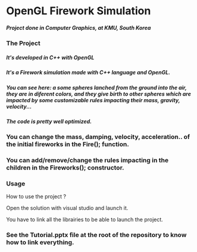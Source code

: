 # OpenGL Firework Simulation

##### Project done in Computer Graphics, at KMU, South Korea

### The Project
##### It's developed in C++ with OpenGL

##### It's a Firework simulation made with C++ language and OpenGL.
##### You can see here: a some spheres lanched from the ground into the air, they are in diferent colors, and they give birth to other spheres which are impacted by some customizable rules impacting their mass, gravity, velocity...
##### The code is pretty well optimized.

### You can change the mass, damping, velocity, acceleration.. of the initial fireworks in the Fire(); function.
### You can add/remove/change the rules impacting in the children in the Fireworks(); constructor.

### Usage
How to use the project ?

Open the solution with visual studio and launch it.

You have to link all the librairies to be able to launch the project.
### See the Tutorial.pptx file at the root of the repository to know how to link everything.
